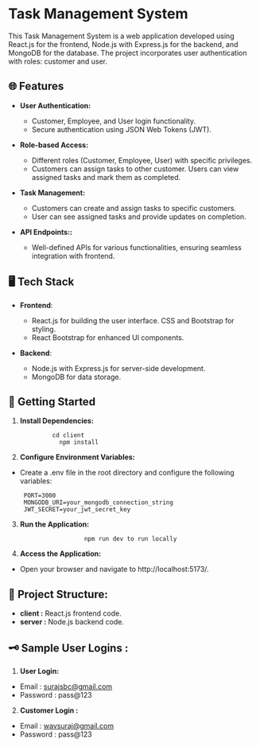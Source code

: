 
# Task Management System

This Task Management System is a web application developed using React.js for the frontend, Node.js with Express.js for the backend, and MongoDB for the database. The project incorporates user authentication with roles: customer and user.


## 🌐 Features

* __User Authentication:__ 
   * Customer, Employee, and User login functionality.
   * Secure authentication using JSON Web Tokens (JWT).
   
* __Role-based Access:__ 

  * Different roles (Customer, Employee, User) with   specific privileges.
  * Customers can assign tasks to other customer.
Users can view assigned tasks and mark them as completed.

* __Task Management:__ 

   * Customers can create and assign tasks to specific customers.
   * User can see assigned tasks and provide updates on completion.

* __API Endpoints::__ 

   * Well-defined APIs for various functionalities, ensuring seamless integration with frontend.
## 🖥️ Tech Stack

 * __Frontend__:

   * React.js for building the user interface.
     CSS and Bootstrap for styling.
   * React Bootstrap for enhanced UI components.
* __Backend__:

   * Node.js with Express.js for server-side development.
  * MongoDB for data storage.
## 🎯 Getting Started

1. __Install Dependencies:__
        
                cd client
                  npm install

2. __Configure Environment Variables:__

* Create a .env file in the root directory and configure the following variables:

       PORT=3000
       MONGODB_URI=your_mongodb_connection_string
       JWT_SECRET=your_jwt_secret_key
3. __Run the Application:__
           
                         npm run dev to run locally

4. __Access the Application:__

* Open your browser and navigate to http://localhost:5173/.





## 📌 Project Structure:

* __client :__ React.js frontend code.
* __server :__ Node.js backend code.
## 🗝️ Sample User Logins :

1. __User Login:__

* Email : surajsbc@gmail.com
* Password : pass@123

2. __Customer Login :__
* Email : wavsuraj@gmail.com
* Password : pass@123

